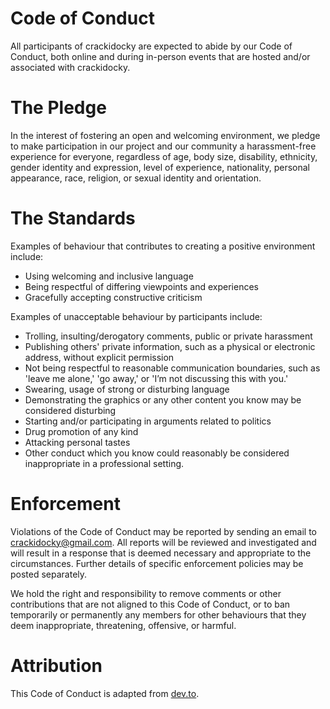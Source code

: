 # Code of Conduct
All participants of crackidocky are expected to abide by our Code of Conduct, both online and during in-person events that are hosted and/or associated with crackidocky.

# The Pledge
In the interest of fostering an open and welcoming environment, we pledge to make participation in our project and our community a harassment-free experience for everyone, regardless of age, body size, disability, ethnicity, gender identity and expression, level of experience, nationality, personal appearance, race, religion, or sexual identity and orientation.

# The Standards
Examples of behaviour that contributes to creating a positive environment include:

- Using welcoming and inclusive language
- Being respectful of differing viewpoints and experiences
- Gracefully accepting constructive criticism

Examples of unacceptable behaviour by participants include:

- Trolling, insulting/derogatory comments, public or private harassment
- Publishing others' private information, such as a physical or electronic address, without explicit permission
- Not being respectful to reasonable communication boundaries, such as 'leave me alone,' 'go away,' or 'I’m not discussing this with you.'
- Swearing, usage of strong or disturbing language
- Demonstrating the graphics or any other content you know may be considered disturbing
- Starting and/or participating in arguments related to politics
- Drug promotion of any kind
- Attacking personal tastes
- Other conduct which you know could reasonably be considered inappropriate in a professional setting.

# Enforcement
Violations of the Code of Conduct may be reported by sending an email to [crackidocky@gmail.com](mailto:crackidocky@gmail.com). All reports will be reviewed and investigated and will result in a response that is deemed necessary and appropriate to the circumstances. Further details of specific enforcement policies may be posted separately.

We hold the right and responsibility to remove comments or other contributions that are not aligned to this Code of Conduct, or to ban temporarily or permanently any members for other behaviours that they deem inappropriate, threatening, offensive, or harmful.

# Attribution
This Code of Conduct is adapted from [dev.to](https://dev.to).